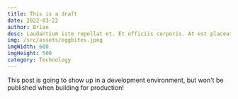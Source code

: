 ```yaml
---
title: This is a draft
date: 2022-03-22
author: Brian
desc: Laudantium iste repellat et. Et officiis corporis. At est placeat voluptas aut. Soluta dolor quae quae tempora. Voluptatibus quibusdam natus. Facilis ea repellendus expedita voluptatum rerum autem.
img: /src/assets/eggbites.jpeg
imgWidth: 600
imgHeight: 500
category: Technology
---
```


This post is going to show up in a development environment, but won't be published when building for production!
